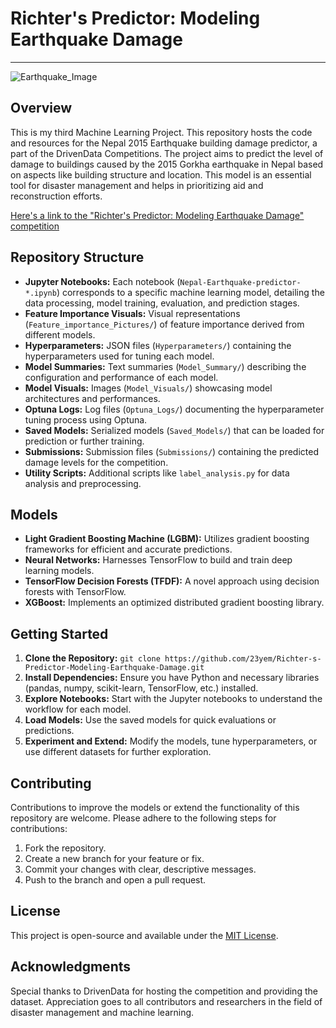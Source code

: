 # Richter's Predictor: Modeling Earthquake Damage

---

![Earthquake_Image](https://drivendata-prod-public.s3.amazonaws.com/comp_images/earthquake.jpg)

## Overview

This is my third Machine Learning Project. This repository hosts the code and resources for the Nepal 2015 Earthquake building damage predictor, a part of the DrivenData Competitions. The project aims to predict the level of damage to buildings caused by the 2015 Gorkha earthquake in Nepal based on aspects like building structure and location. This model is an essential tool for disaster management and helps in prioritizing aid and reconstruction efforts.

[Here's a link to the "Richter's Predictor: Modeling Earthquake Damage" competition](https://www.drivendata.org/competitions/57/nepal-earthquake/)

## Repository Structure

- **Jupyter Notebooks:** Each notebook (`Nepal-Earthquake-predictor-*.ipynb`) corresponds to a specific machine learning model, detailing the data processing, model training, evaluation, and prediction stages.
- **Feature Importance Visuals:** Visual representations (`Feature_importance_Pictures/`) of feature importance derived from different models.
- **Hyperparameters:** JSON files (`Hyperparameters/`) containing the hyperparameters used for tuning each model.
- **Model Summaries:** Text summaries (`Model_Summary/`) describing the configuration and performance of each model.
- **Model Visuals:** Images (`Model_Visuals/`) showcasing model architectures and performances.
- **Optuna Logs:** Log files (`Optuna_Logs/`) documenting the hyperparameter tuning process using Optuna.
- **Saved Models:** Serialized models (`Saved_Models/`) that can be loaded for prediction or further training.
- **Submissions:** Submission files (`Submissions/`) containing the predicted damage levels for the competition.
- **Utility Scripts:** Additional scripts like `label_analysis.py` for data analysis and preprocessing.

## Models

- **Light Gradient Boosting Machine (LGBM):** Utilizes gradient boosting frameworks for efficient and accurate predictions.
- **Neural Networks:** Harnesses TensorFlow to build and train deep learning models.
- **TensorFlow Decision Forests (TFDF):** A novel approach using decision forests with TensorFlow.
- **XGBoost:** Implements an optimized distributed gradient boosting library.

## Getting Started

1. **Clone the Repository:** `git clone https://github.com/23yem/Richter-s-Predictor-Modeling-Earthquake-Damage.git`
2. **Install Dependencies:** Ensure you have Python and necessary libraries (pandas, numpy, scikit-learn, TensorFlow, etc.) installed.
3. **Explore Notebooks:** Start with the Jupyter notebooks to understand the workflow for each model.
4. **Load Models:** Use the saved models for quick evaluations or predictions.
5. **Experiment and Extend:** Modify the models, tune hyperparameters, or use different datasets for further exploration.

## Contributing

Contributions to improve the models or extend the functionality of this repository are welcome. Please adhere to the following steps for contributions:

1. Fork the repository.
2. Create a new branch for your feature or fix.
3. Commit your changes with clear, descriptive messages.
4. Push to the branch and open a pull request.

## License

This project is open-source and available under the [MIT License](LICENSE).

## Acknowledgments

Special thanks to DrivenData for hosting the competition and providing the dataset. Appreciation goes to all contributors and researchers in the field of disaster management and machine learning.
